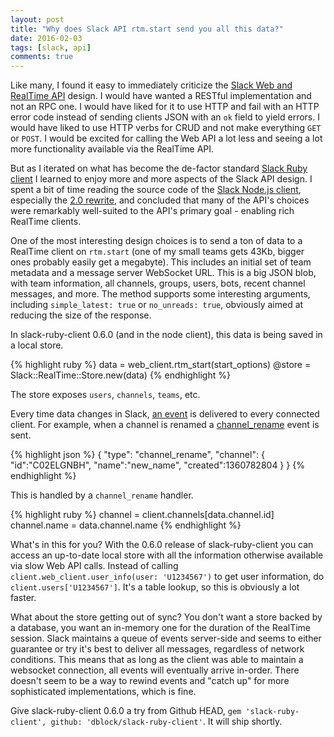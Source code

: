 ```yaml
---
layout: post
title: "Why does Slack API rtm.start send you all this data?"
date: 2016-02-03
tags: [slack, api]
comments: true
---
```

Like many, I found it easy to immediately criticize the [Slack Web and RealTime API](https://api.slack.com) design. I would have wanted a RESTful implementation and not an RPC one. I would have liked for it to use HTTP and fail with an HTTP error code instead of sending clients JSON with an `ok` field to yield errors. I would have liked to use HTTP verbs for CRUD and not make everything `GET` or `POST`. I would be excited for calling the Web API a lot less and seeing a lot more functionality available via the RealTime API.

But as I iterated on what has become the de-factor standard [Slack Ruby client](https://github.com/dblock/slack-ruby-client) I learned to enjoy more and more aspects of the Slack API design. I spent a bit of time reading the source code of the [Slack Node.js client](https://github.com/slackhq/node-slack-client), especially the [2.0 rewrite](https://github.com/slackhq/node-slack-client/tree/2.0.0-beta), and concluded that many of the API's choices were remarkably well-suited to the API's primary goal - enabling rich RealTime clients.

One of the most interesting design choices is to send a ton of data to a RealTime client on `rtm.start` (one of my small teams gets 43Kb, bigger ones probably easily get a megabyte). This includes an initial set of team metadata and a message server WebSocket URL. This is a big JSON blob, with team information, all channels, groups, users, bots, recent channel messages, and more. The method supports some interesting arguments, including `simple_latest: true` or `no_unreads: true`, obviously aimed at reducing the size of the response.

In slack-ruby-client 0.6.0 (and in the node client), this data is being saved in a local store.

{% highlight ruby %}
data = web_client.rtm_start(start_options)
@store = Slack::RealTime::Store.new(data)
{% endhighlight %}

The store exposes `users`, `channels`, `teams`, etc.

Every time data changes in Slack, [an event](https://api.slack.com/events) is delivered to every connected client. For example, when a channel is renamed a [channel_rename](https://api.slack.com/events/channel_rename) event is sent.

{% highlight json %}
{
    "type": "channel_rename",
    "channel": {
        "id":"C02ELGNBH",
        "name":"new_name",
        "created":1360782804
    }
}
{% endhighlight %}

This is handled by a `channel_rename` handler.

{% highlight ruby %}
channel = client.channels[data.channel.id]
channel.name = data.channel.name
{% endhighlight %}

What's in this for you? With the 0.6.0 release of slack-ruby-client you can access an up-to-date local store with all the information otherwise available via slow Web API calls. Instead of calling `client.web_client.user_info(user: 'U1234567')` to get user information, do `client.users['U1234567']`. It's a table lookup, so this is obviously a lot faster.

What about the store getting out of sync? You don't want a store backed by a database, you want an in-memory one for the duration of the RealTime session. Slack maintains a queue of events server-side and seems to either guarantee or try it's best to deliver all messages, regardless of network conditions. This means that as long as the client was able to maintain a websocket connection, all events will eventually arrive in-order. There doesn't seem to be a way to rewind events and "catch up" for more sophisticated implementations, which is fine.

Give slack-ruby-client 0.6.0 a try from Github HEAD, `gem 'slack-ruby-client', github: 'dblock/slack-ruby-client'`. It will ship shortly.
